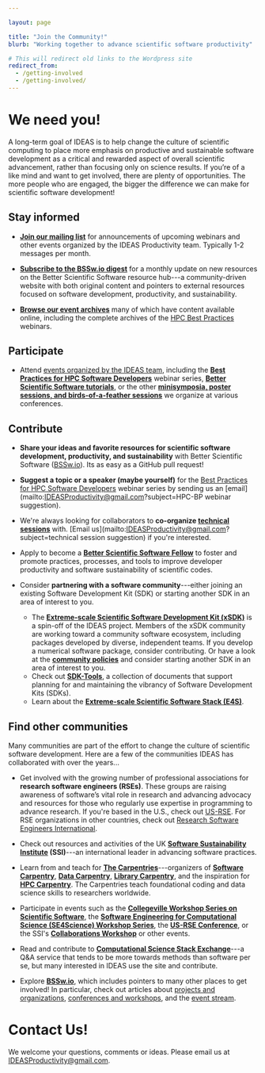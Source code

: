 ```yaml
---

layout: page

title: "Join the Community!"
blurb: "Working together to advance scientific software productivity"

# This will redirect old links to the Wordpress site
redirect_from: 
  - /getting-involved
  - /getting-involved/
---
```





<!-- Newsletter Subscription -->
<!-- ---------------------------------------------------------------------- -->

# We need you!

A long-term goal of IDEAS is to help change the culture of scientific computing to place more emphasis on productive and sustainable software development as a critical and rewarded aspect of overall scientific advancement, rather than focusing only on science results. If you’re of a like mind and want to get involved, there are plenty of opportunities. The more people who are engaged, the bigger the difference we can make for scientific software development!

<!-- Page Content -->
<!-- ---------------------------------------------------------------------- -->

## Stay informed

- **[Join our mailing list](https://us16.list-manage.com/subscribe?u=5438ff2caf2456f6ec49ebfbf&id=a7f7d33358)** for announcements of upcoming webinars and other events organized by the IDEAS Productivity team. Typically 1-2 messages per month.

- **[Subscribe to the BSSw.io digest](https://bssw.io/pages/receive-our-email-digest)** for a monthly update on new resources on the Better Scientific Software resource hub---a community-driven website with both original content and pointers to external resources focused on software development, productivity, and sustainability.

- **[Browse our event archives](/resources/events/#past-events)** many of which have content available online, including the complete archives of the [HPC Best Practices](/resources/series/hpc-best-practices-webinars) webinars.

## Participate

- Attend [events organized by the IDEAS team](/resources/events/#upcoming-events), including the **[Best Practices for HPC Software Developers](/resources/series/hpc-best-practices-webinars)** webinar series, **[Better Scientific Software tutorials](/resources/series/bssw-tutorials)**, or the other **[minisymposia, poster sessions, and birds-of-a-feather sessions](/resources/series/technical-sessions-and-meetings)** we organize at various conferences.

## Contribute

- **Share your ideas and favorite resources for scientific software development, productivity, and sustainability** with Better Scientific Software ([BSSw.io](https://bssw.io)).  Its as easy as a GitHub pull request!

- **Suggest a topic or a speaker (maybe yourself)** for the [Best Practices for HPC Software Developers](/resources/series/hpc-best-practices-webinars/) webinar series by sending us an [email](mailto:IDEASProductivity@gmail.com?subject=HPC-BP webinar suggestion).

- We're always looking for collaborators to **co-organize [technical sessions](/resources/series/technical-sessions-and-meetings)** with. [Email us](mailto:IDEASProductivity@gmail.com?subject=technical session suggestion) if you're interested.

- Apply to become a **[Better Scientific Software Fellow](https://bssw.io/pages/bssw-fellowship-program)** to foster and promote practices, processes, and tools to improve developer productivity and software sustainability of scientific codes.

- Consider **partnering with a software community**---either joining an existing Software Development Kit (SDK) or starting another SDK in an area of interest to you. 
    - The **[Extreme-scale Scientific Software Development Kit (xSDK)](https://xsdk.info)** is a spin-off of the IDEAS project. Members of the xSDK community are working toward a community software ecosystem, including packages developed by diverse, independent teams.  If you develop a numerical software package, consider contributing.  Or have a look at the **[community policies](https://xsdk.info/policies/)** and consider starting another SDK in an area of interest to you.
    - Check out **[SDK-Tools](https://betterscientificsoftware.github.io/SDK-Tools/)**, a collection of documents that support planning for and maintaining the vibrancy of Software Development Kits (SDKs).
    - Learn about the **[Extreme-scale Scientific Software Stack (E4S)](https://e4s.io)**.

## Find other communities

Many communities are part of the effort to change the culture of scientific software development. Here are a few of the communities IDEAS has collaborated with over the years...

- Get involved with the growing number of professional associations for **research software engineers (RSEs)**. These groups are raising awareness of software’s vital role in research and advancing advocacy and resources for those who regularly use expertise in programming to advance research. If you're based in the U.S., check out [US-RSE](https://us-rse.org).  For RSE organizations in other countries, check out [Research Software Engineers International](https://researchsoftware.org/).

- Check out resources and activities of the UK **[Software Sustainability Institute](https://www.software.ac.uk) (SSI)**---an international leader in advancing software practices.

- Learn from and teach for **[The Carpentries](https://carpentries.org)**---organizers of **[Software Carpentry](https://software-carpentry.org)**, **[Data Carpentry](https://datacarpentry.org)**, **[Library Carpentry](https://librarycarpentry.org)**, and the inspiration for **[HPC Carpentry](http://www.hpc-carpentry.org)**. The Carpentries teach foundational coding and data science skills to researchers worldwide.

- Participate in events such as the **[Collegeville Workshop Series on Scientific Software](https://collegeville.github.io/Workshops)**, the **[Software Engineering for Computational Science (SE4Science) Workshop Series](http://se4science.org/workshops/)**, the **[US-RSE Conference](https://us-rse.org/usrse23/)**, or the SSI's **[Collaborations Workshop](https://www.software.ac.uk/events-workshops-hub)** or other events.

- Read and contribute to **[Computational Science Stack Exchange](https://scicomp.stackexchange.com)**---a Q&A service that tends to be more towards methods than software per se, but many interested in IDEAS use the site and contribute.

- Explore **[BSSw.io](https://bssw.io)**, which includes pointers to many other places to get involved!  In particular, check out articles about [projects and organizations](https://bssw.io/items?topic=projects-and-organizations), [conferences and workshops](https://bssw.io/items?topic=conferences-and-workshops), and the [event stream](https://bssw.io/events).

# Contact Us!

We welcome your questions, comments or ideas.  Please email us at [IDEASProductivity@gmail.com](mailto:IDEASProductivity@gmail.com).
